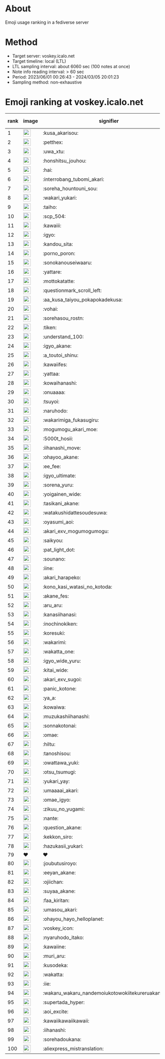 # About
Emoji usage ranking in a fediverse server

# Method
- Target server: voskey.icalo.net
- Target timeline: local (LTL)
- LTL sampling interval: about 6060 sec (100 notes at once)
- Note info reading interval: > 60 sec
- Period: 2023/06/01 00:26:43 - 2024/03/05 20:01:23 
- Sampling method: non-exhaustive

# Emoji ranking at voskey.icalo.net

|rank|image|signifier|type|frequency score|
|----|----|----|----|----|
|1|<img height="24" src="https://voskey.icalo.net/emoji/kusa_akarisou.webp">|:kusa_akarisou:|custom|21064|
|2|<img height="24" src="https://voskey.icalo.net/emoji/petthex.webp">|:petthex:|custom|14132|
|3|<img height="24" src="https://voskey.icalo.net/emoji/uwa_xtu.webp">|:uwa_xtu:|custom|10456|
|4|<img height="24" src="https://voskey.icalo.net/emoji/honshitsu_jouhou.webp">|:honshitsu_jouhou:|custom|7383|
|5|<img height="24" src="https://voskey.icalo.net/emoji/hai.webp">|:hai:|custom|6826|
|6|<img height="24" src="https://voskey.icalo.net/emoji/interrobang_tubomi_akari.webp">|:interrobang_tubomi_akari:|custom|6589|
|7|<img height="24" src="https://voskey.icalo.net/emoji/soreha_hountouni_sou.webp">|:soreha_hountouni_sou:|custom|6255|
|8|<img height="24" src="https://voskey.icalo.net/emoji/wakari_yukari.webp">|:wakari_yukari:|custom|6209|
|9|<img height="24" src="https://voskey.icalo.net/emoji/taiho.webp">|:taiho:|custom|6161|
|10|<img height="24" src="https://voskey.icalo.net/emoji/scp_504.webp">|:scp_504:|custom|5086|
|11|<img height="24" src="https://voskey.icalo.net/emoji/kawaiii.webp">|:kawaiii:|custom|4895|
|12|<img height="24" src="https://voskey.icalo.net/emoji/igyo.webp">|:igyo:|custom|4126|
|13|<img height="24" src="https://voskey.icalo.net/emoji/kandou_sita.webp">|:kandou_sita:|custom|3991|
|14|<img height="24" src="https://voskey.icalo.net/emoji/porno_poron.webp">|:porno_poron:|custom|3847|
|15|<img height="24" src="https://voskey.icalo.net/emoji/sonokanouseiwaaru.webp">|:sonokanouseiwaaru:|custom|3644|
|16|<img height="24" src="https://voskey.icalo.net/emoji/yattare.webp">|:yattare:|custom|3643|
|17|<img height="24" src="https://voskey.icalo.net/emoji/mottokatatte.webp">|:mottokatatte:|custom|3631|
|18|<img height="24" src="https://voskey.icalo.net/emoji/questionmark_scroll_left.webp">|:questionmark_scroll_left:|custom|3599|
|19|<img height="24" src="https://voskey.icalo.net/emoji/aa_kusa_taiyou_pokapokadekusa.webp">|:aa_kusa_taiyou_pokapokadekusa:|custom|3480|
|20|<img height="24" src="https://voskey.icalo.net/emoji/vohai.webp">|:vohai:|custom|3458|
|21|<img height="24" src="https://voskey.icalo.net/emoji/sorehasou_rostn.webp">|:sorehasou_rostn:|custom|3363|
|22|<img height="24" src="https://voskey.icalo.net/emoji/tiken.webp">|:tiken:|custom|3275|
|23|<img height="24" src="https://voskey.icalo.net/emoji/understand_100.webp">|:understand_100:|custom|3058|
|24|<img height="24" src="https://voskey.icalo.net/emoji/igyo_akane.webp">|:igyo_akane:|custom|2792|
|25|<img height="24" src="https://voskey.icalo.net/emoji/a_toutoi_shinu.webp">|:a_toutoi_shinu:|custom|2751|
|26|<img height="24" src="https://voskey.icalo.net/emoji/kawaiifes.webp">|:kawaiifes:|custom|2633|
|27|<img height="24" src="https://voskey.icalo.net/emoji/yattaa.webp">|:yattaa:|custom|2631|
|28|<img height="24" src="https://voskey.icalo.net/emoji/kowaihanashi.webp">|:kowaihanashi:|custom|2538|
|29|<img height="24" src="https://voskey.icalo.net/emoji/onuaaaa.webp">|:onuaaaa:|custom|2528|
|30|<img height="24" src="https://voskey.icalo.net/emoji/tsuyoi.webp">|:tsuyoi:|custom|2463|
|31|<img height="24" src="https://voskey.icalo.net/emoji/naruhodo.webp">|:naruhodo:|custom|2404|
|32|<img height="24" src="https://voskey.icalo.net/emoji/wakarimiga_fukasugiru.webp">|:wakarimiga_fukasugiru:|custom|2288|
|33|<img height="24" src="https://voskey.icalo.net/emoji/mogumogu_akari_moe.webp">|:mogumogu_akari_moe:|custom|2237|
|34|<img height="24" src="https://voskey.icalo.net/emoji/5000t_hosii.webp">|:5000t_hosii:|custom|2196|
|35|<img height="24" src="https://voskey.icalo.net/emoji/iihanashi_move.webp">|:iihanashi_move:|custom|2092|
|36|<img height="24" src="https://voskey.icalo.net/emoji/ohayoo_akane.webp">|:ohayoo_akane:|custom|2040|
|37|<img height="24" src="https://voskey.icalo.net/emoji/ee_fee.webp">|:ee_fee:|custom|2025|
|38|<img height="24" src="https://voskey.icalo.net/emoji/igyo_ultimate.webp">|:igyo_ultimate:|custom|2023|
|39|<img height="24" src="https://voskey.icalo.net/emoji/sorena_yuru.webp">|:sorena_yuru:|custom|1977|
|40|<img height="24" src="https://voskey.icalo.net/emoji/yoigainen_wide.webp">|:yoigainen_wide:|custom|1955|
|41|<img height="24" src="https://voskey.icalo.net/emoji/tasikani_akane.webp">|:tasikani_akane:|custom|1889|
|42|<img height="24" src="https://voskey.icalo.net/emoji/watakushidattesoudesuwa.webp">|:watakushidattesoudesuwa:|custom|1887|
|43|<img height="24" src="https://voskey.icalo.net/emoji/oyasumi_aoi.webp">|:oyasumi_aoi:|custom|1804|
|44|<img height="24" src="https://voskey.icalo.net/emoji/akari_exv_mogumogumogu.webp">|:akari_exv_mogumogumogu:|custom|1735|
|45|<img height="24" src="https://voskey.icalo.net/emoji/saikyou.webp">|:saikyou:|custom|1705|
|46|<img height="24" src="https://voskey.icalo.net/emoji/pat_light_dot.webp">|:pat_light_dot:|custom|1632|
|47|<img height="24" src="https://voskey.icalo.net/emoji/sounano.webp">|:sounano:|custom|1593|
|48|<img height="24" src="https://voskey.icalo.net/emoji/iine.webp">|:iine:|custom|1586|
|49|<img height="24" src="https://voskey.icalo.net/emoji/akari_harapeko.webp">|:akari_harapeko:|custom|1572|
|50|<img height="24" src="https://voskey.icalo.net/emoji/kono_kasi_watasi_no_kotoda.webp">|:kono_kasi_watasi_no_kotoda:|custom|1561|
|51|<img height="24" src="https://voskey.icalo.net/emoji/akane_fes.webp">|:akane_fes:|custom|1550|
|52|<img height="24" src="https://voskey.icalo.net/emoji/aru_aru.webp">|:aru_aru:|custom|1534|
|53|<img height="24" src="https://voskey.icalo.net/emoji/kanasiihanasi.webp">|:kanasiihanasi:|custom|1519|
|54|<img height="24" src="https://voskey.icalo.net/emoji/inochinokiken.webp">|:inochinokiken:|custom|1483|
|55|<img height="24" src="https://voskey.icalo.net/emoji/koresuki.webp">|:koresuki:|custom|1472|
|56|<img height="24" src="https://voskey.icalo.net/emoji/wakarimi.webp">|:wakarimi:|custom|1465|
|57|<img height="24" src="https://voskey.icalo.net/emoji/wakatta_one.webp">|:wakatta_one:|custom|1354|
|58|<img height="24" src="https://voskey.icalo.net/emoji/igyo_wide_yuru.webp">|:igyo_wide_yuru:|custom|1348|
|59|<img height="24" src="https://voskey.icalo.net/emoji/kitai_wide.webp">|:kitai_wide:|custom|1337|
|60|<img height="24" src="https://voskey.icalo.net/emoji/akari_exv_sugoi.webp">|:akari_exv_sugoi:|custom|1334|
|61|<img height="24" src="https://voskey.icalo.net/emoji/panic_kotone.webp">|:panic_kotone:|custom|1288|
|62|<img height="24" src="https://voskey.icalo.net/emoji/ya_a.webp">|:ya_a:|custom|1253|
|63|<img height="24" src="https://voskey.icalo.net/emoji/kowaiwa.webp">|:kowaiwa:|custom|1221|
|64|<img height="24" src="https://voskey.icalo.net/emoji/muzukashiihanashi.webp">|:muzukashiihanashi:|custom|1187|
|65|<img height="24" src="https://voskey.icalo.net/emoji/sonnakotonai.webp">|:sonnakotonai:|custom|1158|
|66|<img height="24" src="https://voskey.icalo.net/emoji/omae.webp">|:omae:|custom|1149|
|67|<img height="24" src="https://voskey.icalo.net/emoji/hiltu.webp">|:hiltu:|custom|1118|
|68|<img height="24" src="https://voskey.icalo.net/emoji/tanoshisou.webp">|:tanoshisou:|custom|1114|
|69|<img height="24" src="https://voskey.icalo.net/emoji/owattawa_yuki.webp">|:owattawa_yuki:|custom|1108|
|70|<img height="24" src="https://voskey.icalo.net/emoji/otsu_tsumugi.webp">|:otsu_tsumugi:|custom|1092|
|71|<img height="24" src="https://voskey.icalo.net/emoji/yukari_yay.webp">|:yukari_yay:|custom|1090|
|72|<img height="24" src="https://voskey.icalo.net/emoji/umaaaai_akari.webp">|:umaaaai_akari:|custom|1059|
|73|<img height="24" src="https://voskey.icalo.net/emoji/omae_igyo.webp">|:omae_igyo:|custom|1046|
|74|<img height="24" src="https://voskey.icalo.net/emoji/zikuu_no_yugami.webp">|:zikuu_no_yugami:|custom|1038|
|75|<img height="24" src="https://voskey.icalo.net/emoji/nante.webp">|:nante:|custom|1034|
|76|<img height="24" src="https://voskey.icalo.net/emoji/question_akane.webp">|:question_akane:|custom|1030|
|77|<img height="24" src="https://voskey.icalo.net/emoji/kekkon_siro.webp">|:kekkon_siro:|custom|1028|
|78|<img height="24" src="https://voskey.icalo.net/emoji/hazukasii_yukari.webp">|:hazukasii_yukari:|custom|1028|
|79|❤|❤|unicode|1005|
|80|<img height="24" src="https://voskey.icalo.net/emoji/joubutusiroyo.webp">|:joubutusiroyo:|custom|1004|
|81|<img height="24" src="https://voskey.icalo.net/emoji/eeyan_akane.webp">|:eeyan_akane:|custom|995|
|82|<img height="24" src="https://voskey.icalo.net/emoji/ojiichan.webp">|:ojiichan:|custom|990|
|83|<img height="24" src="https://voskey.icalo.net/emoji/suyaa_akane.webp">|:suyaa_akane:|custom|986|
|84|<img height="24" src="https://voskey.icalo.net/emoji/faa_kiritan.webp">|:faa_kiritan:|custom|974|
|85|<img height="24" src="https://voskey.icalo.net/emoji/umasou_akari.webp">|:umasou_akari:|custom|973|
|86|<img height="24" src="https://voskey.icalo.net/emoji/ohayou_hayo_helloplanet.webp">|:ohayou_hayo_helloplanet:|custom|966|
|87|<img height="24" src="https://voskey.icalo.net/emoji/voskey_icon.webp">|:voskey_icon:|custom|947|
|88|<img height="24" src="https://voskey.icalo.net/emoji/nyaruhodo_itako.webp">|:nyaruhodo_itako:|custom|946|
|89|<img height="24" src="https://voskey.icalo.net/emoji/kawaiine.webp">|:kawaiine:|custom|936|
|90|<img height="24" src="https://voskey.icalo.net/emoji/muri_aru.webp">|:muri_aru:|custom|934|
|91|<img height="24" src="https://voskey.icalo.net/emoji/kusodeka.webp">|:kusodeka:|custom|929|
|92|<img height="24" src="https://voskey.icalo.net/emoji/wakatta.webp">|:wakatta:|custom|928|
|93|<img height="24" src="https://voskey.icalo.net/emoji/iie.webp">|:iie:|custom|924|
|94|<img height="24" src="https://voskey.icalo.net/emoji/wakaru_wakaru_nandemoiukotowokiitekureruakanetyan.webp">|:wakaru_wakaru_nandemoiukotowokiitekureruakanetyan:|custom|912|
|95|<img height="24" src="https://voskey.icalo.net/emoji/supertada_hyper.webp">|:supertada_hyper:|custom|905|
|96|<img height="24" src="https://voskey.icalo.net/emoji/aoi_excite.webp">|:aoi_excite:|custom|900|
|97|<img height="24" src="https://voskey.icalo.net/emoji/kawaiikawaiikawaii.webp">|:kawaiikawaiikawaii:|custom|895|
|98|<img height="24" src="https://voskey.icalo.net/emoji/iihanashi.webp">|:iihanashi:|custom|893|
|99|<img height="24" src="https://voskey.icalo.net/emoji/sorehadoukana.webp">|:sorehadoukana:|custom|890|
|100|<img height="24" src="https://voskey.icalo.net/emoji/aliexpress_mistranslation.webp">|:aliexpress_mistranslation:|custom|877|
